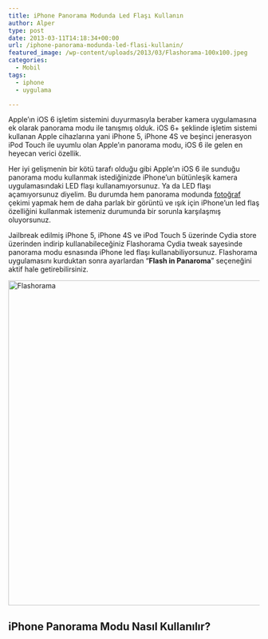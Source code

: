 ```yaml
---
title: iPhone Panorama Modunda Led Flaşı Kullanın
author: Alper
type: post
date: 2013-03-11T14:18:34+00:00
url: /iphone-panorama-modunda-led-flasi-kullanin/
featured_image: /wp-content/uploads/2013/03/Flashorama-100x100.jpeg
categories:
  - Mobil
tags:
  - iphone
  - uygulama

---
```

Apple&#8217;ın iOS 6 işletim sistemini duyurmasıyla beraber kamera uygulamasına ek olarak panorama modu ile tanışmış olduk. iOS 6+ şeklinde işletim sistemi kullanan Apple cihazlarına yani iPhone 5, iPhone 4S ve beşinci jenerasyon iPod Touch ile uyumlu olan Apple&#8217;ın panorama modu, iOS 6 ile gelen en heyecan verici özellik.

Her iyi gelişmenin bir kötü tarafı olduğu gibi Apple&#8217;ın iOS 6 ile sunduğu panorama modu kullanmak istediğinizde iPhone&#8217;un bütünleşik kamera uygulamasındaki LED flaşı kullanamıyorsunuz. Ya da LED flaşı açamıyorsunuz diyelim. Bu durumda hem panorama modunda [fotoğraf][1] çekimi yapmak hem de daha parlak bir görüntü ve ışık için iPhone&#8217;un led flaş özelliğini kullanmak istemeniz durumunda bir sorunla karşılaşmış oluyorsunuz.

Jailbreak edilmiş iPhone 5, iPhone 4S ve iPod Touch 5 üzerinde Cydia store üzerinden indirip kullanabileceğiniz Flashorama Cydia tweak sayesinde panorama modu esnasında iPhone led flaşı kullanabiliyorsunuz. Flashorama uygulamasını kurduktan sonra ayarlardan &#8220;**Flash in Panaroma**&#8221; seçeneğini aktif hale getirebilirsiniz.

<img class="alignnone size-full wp-image-12682" alt="Flashorama" src="https://www.murekkep.org/wp-content/uploads/2013/03/Flashorama.jpeg" width="640" height="651" srcset="https://www.murekkep.org/wp-content/uploads/2013/03/Flashorama.jpeg 640w, https://www.murekkep.org/wp-content/uploads/2013/03/Flashorama-393x400.jpeg 393w, https://www.murekkep.org/wp-content/uploads/2013/03/Flashorama-50x50.jpeg 50w, https://www.murekkep.org/wp-content/uploads/2013/03/Flashorama-98x100.jpeg 98w, https://www.murekkep.org/wp-content/uploads/2013/03/Flashorama-196x200.jpeg 196w, https://www.murekkep.org/wp-content/uploads/2013/03/Flashorama-299x305.jpeg 299w" sizes="(max-width: 640px) 100vw, 640px" /> 

## iPhone Panorama Modu Nasıl Kullanılır?

 [1]: https://www.murekkep.org/fotograf "fotoğraf"